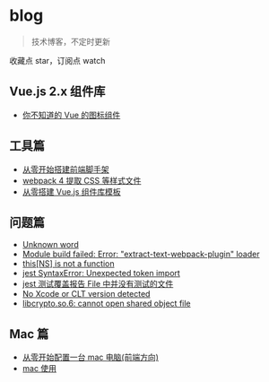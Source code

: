 # blog
>技术博客，不定时更新

收藏点 star，订阅点 watch

## Vue.js 2.x 组件库

- [你不知道的 Vue 的图标组件](https://github.com/iq9891/blog/issues/10)

## 工具篇

- [从零开始搭建前端脚手架](https://github.com/iq9891/blog/issues/2)
- [webpack 4 提取 CSS 等样式文件](https://github.com/iq9891/blog/issues/4)
- [从零搭建 Vue.js 组件库模板](https://github.com/iq9891/blog/issues/9)

## 问题篇

- [Unknown word](https://github.com/iq9891/blog/issues/3)
- [Module build failed: Error: "extract-text-webpack-plugin" loader](https://github.com/iq9891/blog/issues/5)
- [this[NS] is not a function](https://github.com/iq9891/blog/issues/6)
- [jest SyntaxError: Unexpected token import](https://github.com/iq9891/blog/issues/7)
- [jest 测试覆盖报告 File 中并没有测试的文件](https://github.com/iq9891/blog/issues/8)
- [No Xcode or CLT version detected](https://github.com/iq9891/blog/issues/17)
- [libcrypto.so.6: cannot open shared object file](https://github.com/iq9891/blog/issues/20)

## Mac 篇

- [从零开始配置一台 mac 电脑(前端方向)](https://github.com/iq9891/blog/issues/11)
- [mac 使用](https://github.com/iq9891/blog/issues/12)

